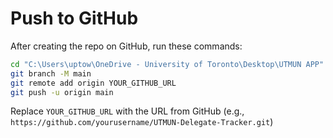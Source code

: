 # Push to GitHub

After creating the repo on GitHub, run these commands:

```bash
cd "C:\Users\uptow\OneDrive - University of Toronto\Desktop\UTMUN APP"
git branch -M main
git remote add origin YOUR_GITHUB_URL
git push -u origin main
```

Replace `YOUR_GITHUB_URL` with the URL from GitHub (e.g., `https://github.com/yourusername/UTMUN-Delegate-Tracker.git`)

